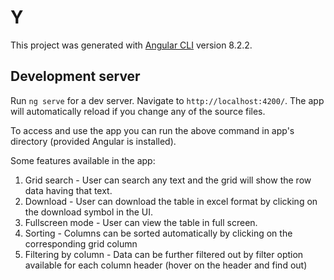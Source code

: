 # Y

This project was generated with [Angular CLI](https://github.com/angular/angular-cli) version 8.2.2.

## Development server

Run `ng serve` for a dev server. Navigate to `http://localhost:4200/`. The app will automatically reload if you change any of the source files.

To access and use the app you can run the above command in app's directory (provided Angular is installed).

Some features available in the app:

1. Grid search - User can search any text and the grid will show the row data having that text.
2. Download - User can download the table in excel format by clicking on the download symbol in the UI.
3. Fullscreen mode - User can view the table in full screen.
4. Sorting - Columns can be sorted automatically by clicking on the corresponding grid column
5. Filtering by column - Data can be further filtered out by filter option available for each column header (hover on the header and find out)



